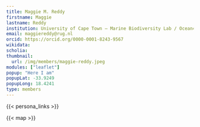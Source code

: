 ```yaml
---
title: Maggie M. Reddy
firstname: Maggie
lastname: Reddy
institution: University of Cape Town – Marine Biodiversity Lab / Ocean4Biotech
email: maggiereddy@rug.nl
orcid: https://orcid.org/0000-0001-8243-9567
wikidata:
scholia:
thumbnail:
  url: /img/members/maggie-reddy.jpeg
modules: ["leaflet"]
popup: "Here I am"
popupLat: -33.9249
popupLong: 18.4241
type: members
---
```


{{< persona_links >}}

{{< map >}}
